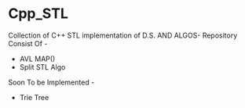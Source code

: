 Cpp_STL
=======

Collection of C++ STL implementation of D.S. AND ALGOS-
Repository Consist Of -<br/>
<ul>
	<li> AVL MAP() </li>
	<li> Split STL Algo </li>
</ul>
Soon To be Implemented - <br/>
<ul>
	<li> Trie Tree</li>
</ul>
